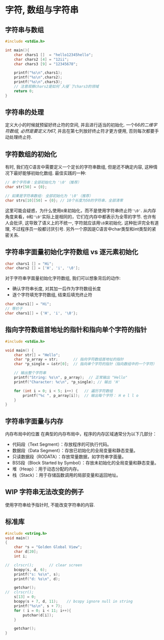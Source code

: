 # 字符, 数组与字符串

## 字符串与数组

```c
#include <stdio.h>

int main(){
    char chars1 []  = "hello12345hello";
    char chars2 [4] = "12ii";
    char chars3 [9] = "12345678";

    printf("%s\n",chars1);
    printf("%s\n",chars2);
    printf("%s\n",chars3);
    // 注意观察chars2是如何`入侵`了chars3的领域
    return 0;
}
```

## 字符串的处理

定义大小的时候就预留好终止符的空间, 并且进行适当的初始化.
一个6*6的二维字符数组, 必然是要定义为6*7, 并且在第七列放好终止符才更方便用, 否则每次都要手动处理终止符.

## 字符数组的初始化

有时, 我们在C语言中需要定义一个定长的字符串数组, 但是还不确定内容, 这种情况下最好能够初始化数组.
最佳实践的一种:

```c
// 单个字符串：全部初始化为 '\0'（推荐）
char str[50] = {0};

// 如果是字符串数组: 全部初始化为 '\0'（推荐）
char strs[10][50] = {0}; // 10个长度为50的字符串，全部清零
```

这里可能会疑惑，为什么使用`0`来初始化，而不是使用字符串终止符`'\0'`.
从内存角度来看，`0`和`'\0'`实际上是相同的，它们在内存中都表示为全零的字节.
也许有人会批评, 这导致了语义上的不统一, 字符就应该用`\0`来初始化.
这种批评完全有道理, 不过程序员一般都讨厌引号.
另外一个原因是C语言中char类型和int类型的紧密关系.

## 字符串字面量初始化字符数组 vs 逐元素初始化

```c
char chars1 [] = "Hi";
char chars2 [] = ['H', 'i', '\0'];
```

对于字符串字面量初始化字符数组, 我们可以想象背后的动作:

- 确认字符串长度, 对其加一后作为字符数组长度
- 逐个字符填充字符数组, 结束后填充终止符

```c
char chars1[] = "Hi";
// 等价于
char chars1[] = {'H', 'i', '\0'};
```

## 指向字符数组首地址的指针和指向单个字符的指针

```c
#include <stdio.h>

void main() {
    char str[] = "Hello";
    char *p_array = str;       // 指向字符数组首地址的指针
    char *p_single = &str[0];  // 指向单个字符的指针（指向数组中的一个字符）

    // 输出整个字符串
    printf("String: %s\n", p_array);  // 正常输出 "Hello"
    printf("Character: %c\n", *p_single); // 输出 'H'

    for (int i = 0; i < 5; i++) {   // 遍历字符数组
        printf("%c ", p_array[i]);  // 输出每个字符： H e l l o
    }
}
```

## 字符串字面量与内存

内存布局中的位置
在典型的内存布局中，程序的内存区域通常分为以下几部分：

- 代码段（Text Segment）：存放程序的可执行代码。
- 数据段（Data Segment）：存放已初始化的全局变量和静态变量。
- 只读数据段（RODATA）：存放常量数据，如字符串字面量。
- BSS段（Block Started by Symbol）：存放未初始化的全局变量和静态变量。
- 堆（Heap）：用于动态分配的内存。
- 栈（Stack）：用于存储函数调用的局部变量和返回地址。

## WIP 字符串无法改变的例子

使用字符串给予指针时, 不能改变字符串的内容.

## 标准库

```c
#include <string.h>
void main()
{
    char *s = "Golden Global View";
    char d[20];
    int i;

//  clrscr();       // clear screen
    bcopy(s, d, 6);
    printf("s: %s\n", s);
    printf("d: %s\n", d);

    getchar();
//  clrscr();
    s[13] = 0;
    bcopy(s + 7, d, 11);    // bcopy ignore null in string
    printf("%s\n", s + 7);
    for ( i = 0; i < 11; i++){
        putchar(d[i]);
    }

    getchar();
}
```
